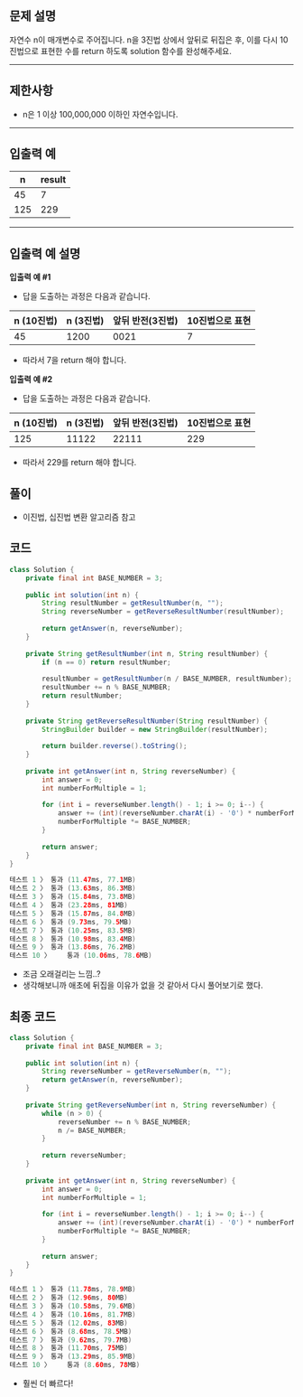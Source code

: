 ## **문제 설명**

자연수 n이 매개변수로 주어집니다. n을 3진법 상에서 앞뒤로 뒤집은 후, 이를 다시 10진법으로 표현한 수를 return 하도록 solution 함수를 완성해주세요.

---

## 제한사항

- n은 1 이상 100,000,000 이하인 자연수입니다.

---

## 입출력 예

| n | result |
| --- | --- |
| 45 | 7 |
| 125 | 229 |

---

## 입출력 예 설명

**입출력 예 #1**

- 답을 도출하는 과정은 다음과 같습니다.

| n (10진법) | n (3진법) | 앞뒤 반전(3진법) | 10진법으로 표현 |
| --- | --- | --- | --- |
| 45 | 1200 | 0021 | 7 |
- 따라서 7을 return 해야 합니다.

**입출력 예 #2**

- 답을 도출하는 과정은 다음과 같습니다.

| n (10진법) | n (3진법) | 앞뒤 반전(3진법) | 10진법으로 표현 |
| --- | --- | --- | --- |
| 125 | 11122 | 22111 | 229 |
- 따라서 229를 return 해야 합니다.

## 풀이

- 이진법, 십진법 변환 알고리즘 참고

## 코드

```java
class Solution {
    private final int BASE_NUMBER = 3;
    
    public int solution(int n) {
        String resultNumber = getResultNumber(n, "");
        String reverseNumber = getReverseResultNumber(resultNumber);
        
        return getAnswer(n, reverseNumber);
    }
    
    private String getResultNumber(int n, String resultNumber) {
        if (n == 0) return resultNumber;
        
        resultNumber = getResultNumber(n / BASE_NUMBER, resultNumber);
        resultNumber += n % BASE_NUMBER;
        return resultNumber;
    }
    
    private String getReverseResultNumber(String resultNumber) {
        StringBuilder builder = new StringBuilder(resultNumber);
        
        return builder.reverse().toString();
    }
    
    private int getAnswer(int n, String reverseNumber) {
        int answer = 0;
        int numberForMultiple = 1;
        
        for (int i = reverseNumber.length() - 1; i >= 0; i--) {
            answer += (int)(reverseNumber.charAt(i) - '0') * numberForMultiple;
            numberForMultiple *= BASE_NUMBER;
        }
        
        return answer;
    }
}

테스트 1 〉	통과 (11.47ms, 77.1MB)
테스트 2 〉	통과 (13.63ms, 86.3MB)
테스트 3 〉	통과 (15.84ms, 73.8MB)
테스트 4 〉	통과 (23.28ms, 81MB)
테스트 5 〉	통과 (15.87ms, 84.8MB)
테스트 6 〉	통과 (9.73ms, 79.5MB)
테스트 7 〉	통과 (10.25ms, 83.5MB)
테스트 8 〉	통과 (10.98ms, 83.4MB)
테스트 9 〉	통과 (13.86ms, 76.2MB)
테스트 10 〉	통과 (10.06ms, 78.6MB)
```

- 조금 오래걸리는 느낌..?
- 생각해보니까 애초에 뒤집을 이유가 없을 것 같아서 다시 풀어보기로 했다.

## 최종 코드

```java
class Solution {
    private final int BASE_NUMBER = 3;
    
    public int solution(int n) {
        String reverseNumber = getReverseNumber(n, "");
        return getAnswer(n, reverseNumber);
    }
    
    private String getReverseNumber(int n, String reverseNumber) {
        while (n > 0) {
            reverseNumber += n % BASE_NUMBER;
            n /= BASE_NUMBER;
        }
        
        return reverseNumber;
    }
    
    private int getAnswer(int n, String reverseNumber) {
        int answer = 0;
        int numberForMultiple = 1;
        
        for (int i = reverseNumber.length() - 1; i >= 0; i--) {
            answer += (int)(reverseNumber.charAt(i) - '0') * numberForMultiple;
            numberForMultiple *= BASE_NUMBER;
        }
        
        return answer;
    }
}

테스트 1 〉	통과 (11.78ms, 78.9MB)
테스트 2 〉	통과 (12.96ms, 80MB)
테스트 3 〉	통과 (10.58ms, 79.6MB)
테스트 4 〉	통과 (10.16ms, 81.7MB)
테스트 5 〉	통과 (12.02ms, 83MB)
테스트 6 〉	통과 (8.68ms, 78.5MB)
테스트 7 〉	통과 (9.62ms, 79.7MB)
테스트 8 〉	통과 (11.70ms, 75MB)
테스트 9 〉	통과 (13.29ms, 85.9MB)
테스트 10 〉	통과 (8.60ms, 78MB)
```

- 훨씬 더 빠르다!
